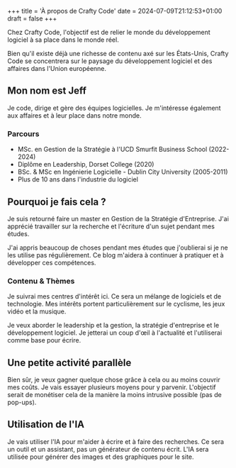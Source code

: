 +++
title = 'À propos de Crafty Code'
date = 2024-07-09T21:12:53+01:00
draft = false
+++

Chez Crafty Code, l'objectif est de relier le monde du développement logiciel à sa place dans le monde réel.

Bien qu'il existe déjà une richesse de contenu axé sur les États-Unis, Crafty Code se concentrera sur le paysage du développement logiciel et des affaires dans l'Union européenne.

## Mon nom est Jeff

Je code, dirige et gère des équipes logicielles. Je m'intéresse également aux affaires et à leur place dans notre monde.

### Parcours

- MSc. en Gestion de la Stratégie à l'UCD Smurfit Business School (2022-2024)
- Diplôme en Leadership, Dorset College (2020)
- BSc. & MSc en Ingénierie Logicielle - Dublin City University (2005-2011)
- Plus de 10 ans dans l'industrie du logiciel

## Pourquoi je fais cela ?

Je suis retourné faire un master en Gestion de la Stratégie d'Entreprise. J'ai apprécié travailler sur la recherche et l'écriture d'un sujet pendant mes études.

J'ai appris beaucoup de choses pendant mes études que j'oublierai si je ne les utilise pas régulièrement. Ce blog m'aidera à continuer à pratiquer et à développer ces compétences.

### Contenu & Thèmes

Je suivrai mes centres d'intérêt ici. Ce sera un mélange de logiciels et de technologie. Mes intérêts portent particulièrement sur le cyclisme, les jeux vidéo et la musique.

Je veux aborder le leadership et la gestion, la stratégie d'entreprise et le développement logiciel. Je jetterai un coup d'œil à l'actualité et l'utiliserai comme base pour écrire.

## Une petite activité parallèle

Bien sûr, je veux gagner quelque chose grâce à cela ou au moins couvrir mes coûts. Je vais essayer plusieurs moyens pour y parvenir. L'objectif serait de monétiser cela de la manière la moins intrusive possible (pas de pop-ups).

## Utilisation de l'IA

Je vais utiliser l'IA pour m'aider à écrire et à faire des recherches. Ce sera un outil et un assistant, pas un générateur de contenu écrit. L'IA sera utilisée pour générer des images et des graphiques pour le site.
